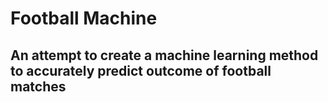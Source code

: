 # Football Machine
## An attempt to create a machine learning method to accurately predict outcome of football matches
